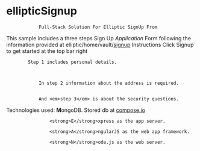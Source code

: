 ellipticSignup
==============


				Full-Stack Solution For Elliptic SignUp From


This sample includes a three steps Sign Up <em>Application</em> Form following the information provided at elliptic/home/vault/<a href="https://www.elliptic.co/vault/application">signup</a>
        Instructions
				Click
				Signup
				to get started at the top bar right

			Step 1 includes personal details.



                In step 2 information about the address is required.


                And <em>step 3</em> is about the security questions.

Technologies used:
                    <strong>M</strong>ongoDB. Stored db at <a href="http://www.compose.io">compose.io</a>

                    <strong>E</strong>xpress as the app server.

                    <strong>A</strong>ngularJS as the web app framework.

                    <strong>N</strong>ode.js as the web server.


